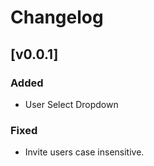 # Changelog

## [v0.0.1]

### Added

- User Select Dropdown

### Fixed

- Invite users case insensitive.
